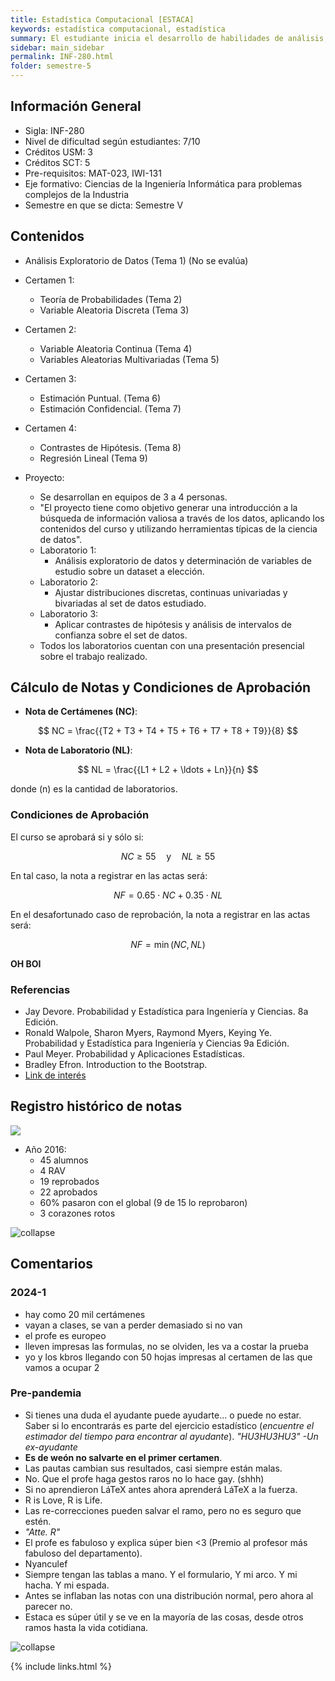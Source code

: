 ```yaml
---
title: Estadística Computacional [ESTACA]
keywords: estadística computacional, estadística
summary: El estudiante inicia el desarrollo de habilidades de análisis, interpretación y modelado de datos, aplicando métodos básicos de recolección, síntesis y descripción de grupos de datos, y los conceptos de variación e incerteza. Selecciona métodos de análisis basados en simulaciones computacionales o aproximaciones clásicas. Interpreta y comunica los resultados obtenidos del problema que dio origen al estudio.
sidebar: main_sidebar
permalink: INF-280.html
folder: semestre-5
---
```


## Información General

- Sigla: INF-280
- Nivel de dificultad según estudiantes: 7/10
- Créditos USM: 3
- Créditos SCT: 5
- Pre-requisitos: MAT-023, IWI-131
- Eje formativo: Ciencias de la Ingeniería Informática para problemas complejos de la Industria
- Semestre en que se dicta: Semestre V

## Contenidos

- Análisis Exploratorio de Datos (Tema 1) (No se evalúa)
- Certamen 1:
  - Teoría de Probabilidades (Tema 2)
  - Variable Aleatoria Discreta (Tema 3)
- Certamen 2:
  - Variable Aleatoria Continua (Tema 4)
  - Variables Aleatorias Multivariadas (Tema 5)
- Certamen 3:
  - Estimación Puntual. (Tema 6)
  - Estimación Confidencial. (Tema 7)
- Certamen 4:
  - Contrastes de Hipótesis. (Tema 8)
  - Regresión Lineal (Tema 9)

- Proyecto:
  - Se desarrollan en equipos de 3 a 4 personas.
  - "El proyecto tiene como objetivo generar una introducción a la búsqueda de información valiosa a través de los datos, aplicando los contenidos del curso y utilizando herramientas típicas de la ciencia de datos".
  - Laboratorio 1:
    - Análisis exploratorio de datos y determinación de variables de estudio sobre un dataset a elección.
  - Laboratorio 2:
    - Ajustar distribuciones discretas, continuas univariadas y bivariadas al set de datos estudiado.
  - Laboratorio 3:
    - Aplicar contrastes de hipótesis y análisis de intervalos de confianza sobre el set de datos.
  - Todos los laboratorios cuentan con una presentación presencial sobre el trabajo realizado.

## Cálculo de Notas y Condiciones de Aprobación

- **Nota de Certámenes (NC)**:

$$
NC = \frac{{T2 + T3 + T4 + T5 + T6 + T7 + T8 + T9}}{8}
$$

- **Nota de Laboratorio (NL)**:

$$
NL = \frac{{L1 + L2 + \ldots + Ln}}{n}
$$

donde \(n\) es la cantidad de laboratorios.

### Condiciones de Aprobación

El curso se aprobará si y sólo si:

$$
NC \geq 55 \quad \text{y} \quad NL \geq 55
$$

En tal caso, la nota a registrar en las actas será:

$$
NF = 0.65 \cdot NC + 0.35 \cdot NL
$$

En el desafortunado caso de reprobación, la nota a registrar en las actas será:

$$
NF = \min(NC, NL)
$$

**OH BOI**

### Referencias

- Jay Devore. Probabilidad y Estadística para Ingeniería y Ciencias. 8a Edición.
- Ronald Walpole, Sharon Myers, Raymond Myers, Keying Ye. Probabilidad y Estadística para Ingeniería y Ciencias 9a Edición.
- Paul Meyer. Probabilidad y Aplicaciones Estadísticas.
- Bradley Efron. Introduction to the Bootstrap.
- [Link de interés](http://students.brown.edu/seeing-theory/)

## Registro histórico de notas

<img id="right-img" src="{{ site.baseurl }}/images/semestre-5/grafico_torta_estaca.jpg">

- Año 2016:
  - 45 alumnos
  - 4 RAV
  - 19 reprobados
  - 22 aprobados
  - 60% pasaron con el global (9 de 15 lo reprobaron)
  - 3 corazones rotos

<img src="images/semestre-5/graficos_barra.jpg" alt="collapse" height="auto">

## Comentarios

### 2024-1

- hay como 20 mil certámenes
- vayan a clases, se van a perder demasiado si no van
- el profe es europeo
- lleven impresas las formulas, no se olviden, les va a costar la prueba
- yo y los kbros llegando con 50 hojas impresas al certamen de las que vamos a ocupar 2

### Pre-pandemia

- Si tienes una duda el ayudante puede ayudarte... o puede no estar. Saber si lo encontrarás es parte del ejercicio estadístico (_encuentre el estimador del tiempo para encontrar al ayudante_). _"HU3HU3HU3" -Un ex-ayudante_
- **Es de weón no salvarte en el primer certamen**.
- Las pautas cambian sus resultados, casi siempre están malas.
- No. Que el profe haga gestos raros no lo hace gay. (shhh)
- Si no aprendieron LáTeX antes ahora aprenderá LáTeX a la fuerza.
- R is Love, R is Life.
- Las re-correcciones pueden salvar el ramo, pero no es seguro que estén.
- _"Atte. R"_
- El profe es fabuloso y explica súper bien \<3 (Premio al profesor más fabuloso del departamento).
- Nyanculef
- Siempre tengan las tablas a mano. Y el formulario, Y mi arco. Y mi hacha. Y mi espada.
- Antes se inflaban las notas con una distribución normal, pero ahora al parecer no.
- Estaca es súper útil y se ve en la mayoría de las cosas, desde otros ramos hasta la vida cotidiana.

<img src="images/semestre-5/estaca_says.jpg" alt="collapse" height="auto">

{% include links.html %}
